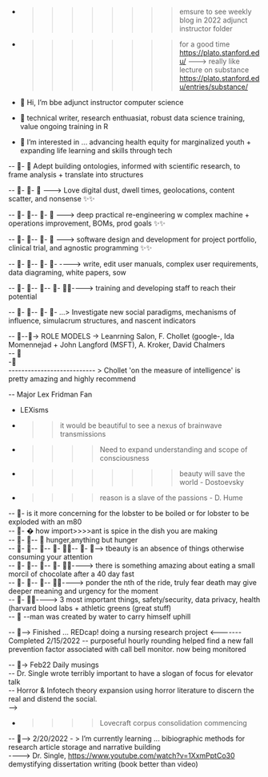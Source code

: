 - >>>> >>>> emsure to see weekly blog in 2022 adjunct instructor folder 
- >>>> >>>> for a good time https://plato.stanford.edu/  ---> really like lecture on substance https://plato.stanford.edu/entries/substance/  


- 👋 Hi, I’m bbe adjunct instructor computer science

- 👀  technical writer, research enthuasiat, robust data science training, value ongoing training in R

- 👀 I’m interested in ... advancing health equity for marginalized youth + expanding life learning and skills through tech 

-- 👀- 👀  Adept building ontologies, informed with scientific research, to frame analysis + translate into structures  

-- 👀- 👀-  👀 ---> Love digital dust, dwell times, geolocations, content scatter, and nonsense  ✨✨  

-- 👀- 👀-- 👀- 👀 ---> deep practical re-engineering w complex machine + operations improvement, BOMs, prod goals ✨✨  

-- 👀- 👀-- 👀- 👀 ---> software design and development for project portfolio, clinical trial, and agnostic programming ✨✨  

-- 👀- 👀-- 👀- 👀- ----> write, edit user manuals, complex user requirements, data diagraming, white papers, sow  

-- 👀- 👀-- 👀-- 👀- 👀✨----> training and developing staff to reach their potential  

-- 👀- 👀-- 👀- 👀- ...> Investigate new social paradigms, mechanisms of influence, simulacrum structures, and nascent indicators  

-- 👀--👀-> ROLE MODELS -> Leanrning Salon, F. Chollet (google-, Ida Momennejad + John Langford (MSFT), A. Kroker, David Chalmers  
-- 👀  
-👀  
--------------------------- > Chollet 'on the measure of intelligence' is pretty amazing and highly recommend  

-- Major Lex Fridman Fan  
- LEXisms  
- >>it would be beautiful to see a nexus of brainwave transmissions  
- >>>>Need to expand understanding and scope of consciousness   
- >>>> >>>> beauty will save the world - Dostoevsky   
- >>>> reason is a slave of the passions - D. Hume  

-- 👀-   is it more concerning for the lobster to be boiled or for lobster to be exploded with an m80  
-- 👀- �  how import>>>>ant is spice in the dish you are making  
-- 👀- 👀-- 👀 hunger,anything but hunger  
-- 👀- 👀-- 👀-- 👀- 👀✨-- 👀- 👀--> tbeauty is an absence of things otherwise consuming your attention    
-- 👀- 👀-- 👀-- 👀- 👀✨----> there is something amazing about eating a small morcil of chocolate after a 40 day fast   
-- 👀- 👀-- 👀-- 👀✨----> ponder the nth of the ride, truly fear death may give deeper meaning and urgency for the moment  
-- 👀- 👀✨---->  3 most important things, safety/security, data privacy, health (harvard blood labs + athletic greens (great stuff)   
-- 👀 --man was created by water to carry himself uphill  

-- 👀--> Finished ... REDcap! doing a nursing research project  <-------Completed 2/15/2022
-- purposeful hourly rounding helped find a new fall prevention factor associated with call bell monitor. now being monitored

-- 👀-> Feb22 Daily musings  
-- Dr. Single wrote <demystifying the dissertation> terribly important to have a slogan of focus for elevator talk  
-- Horror & Infotech theory expansion using horror literature to discern the real and distend the social.  
 -->  
 - >>>>Lovecraft corpus consolidation commencing  

  
 

-- 👀--> 2/20/2022 - > I’m currently learning ... bibiographic methods for research article storage and narrative building  
----> Dr. Single, https://www.youtube.com/watch?v=1XxmPptCo30 demystifying dissertation writing (book better than video)  
